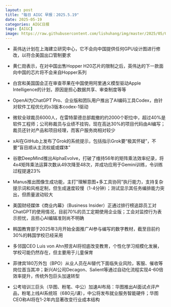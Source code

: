 ```yaml
---
layout: post
title: "每日 AIGC 早报：2025.5.19"
date: 2025-05-19
categories: AIGC日报
tags: [AIGC]
image: https://raw.githubusercontent.com/lishuhang/img/master/2025/05/0519-d.jpg
---
```


- 英伟达计划在上海建立研究中心，它不会向中国提供任何GPU设计图进行修改，以符合美国出口管制要求

- 黄仁勋表示，在对中国出售Hopper H20芯片的限制之后，英伟达的下一款面向中国的芯片将不会来自Hopper系列

- 白宫和美国国会正在审查苹果在中国使用阿里通义模型驱动Apple Intelligence的计划，原因是担心数据共享、审查制度等等

- OpenAI为ChatGPT Pro、企业版和团队用户推出了AI编码工具Codex，由针对软件工程优化的o3版本codex-1驱动

- 微软全球裁员6000人，在雷特蒙德总部裁撤的约2000个职位中，超过40%是软件工程师；公司称裁员与业绩不挂钩，现在高达30%的项目代码由AI编写；裁员还针对产品和项目经理，而客户服务岗相对较少

- xAI在GitHub上发布了Grok的系统提示，包括指示Grok要“极其怀疑”，不要“盲目顺从主流权威或媒体”

- 谷歌DeepMind推出AlphaEvolve，打破了维持56年的矩阵乘法效率纪录，将4x4矩阵乘法运算次数从49次降至48次，并成功应用于Gemini训练，令训练过程提速23%

- Manus推出图像生成功能，主打"理解意图+多工具协同"执行能力，支持复杂提示词和风格定制，但生成速度较慢（1-4分钟）；测试显示其任务编排能力突出，但质量波动较大

- 美国财经媒体《商业内幕》（Business Insider）正通过排行榜追踪员工对ChatGPT的使用情况，目前70%的员工定期使用企业版；工会对监控行为表示担忧，且担心AI编辑准则尚不明确

- 韩国教育部于2025年3月开始全面推广AI参与编写的数字教材，截至目前约30%的韩国学校已经采用

- 多邻国CEO Luis von Ahn预言AI将彻底改变教育，个性化学习规模化发展，学校可能仍然存在，但主要用于儿童保育

- 菲律宾180万外包（BPO）从业人员在AI替代下面临失业风险，客服、催收等岗位首当其冲；新兴AI公司Decagon、Salient等通过自动化流程实现4-60倍效率提升，传统外包巨头加速转型

- 公考培训三巨头（华图、粉笔、中公）加速AI布局：华图推出AI面试点评产品，粉笔上线AI系统班（680元/课），中公将发布就业服务智能硬件；华图CEO称AI将在1-2年内显著改变行业成本结构